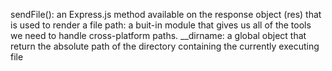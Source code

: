 sendFile(): an Express.js method available on the response object (res) that is used to render a file
path: a buit-in module that gives us all of the tools we need to handle cross-platform paths.
__dirname: a global object that return the absolute path of the directory containing the currently executing file
